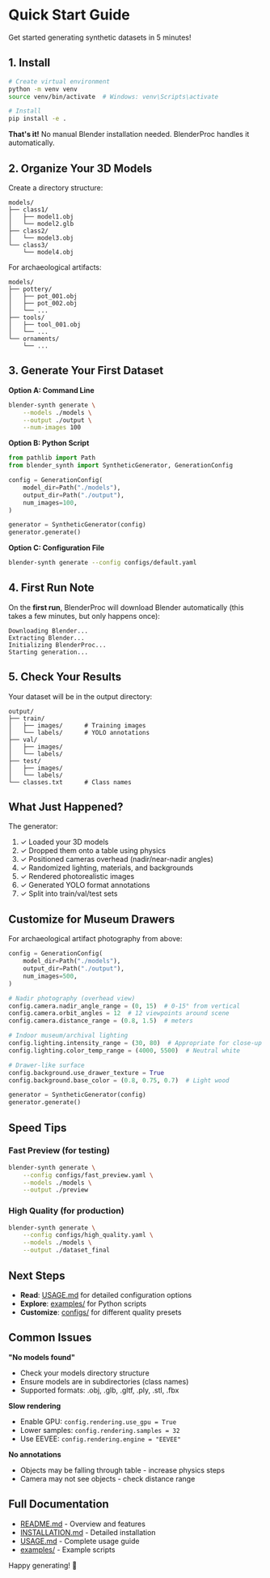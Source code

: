 # Quick Start Guide

Get started generating synthetic datasets in 5 minutes!

## 1. Install

```bash
# Create virtual environment
python -m venv venv
source venv/bin/activate  # Windows: venv\Scripts\activate

# Install
pip install -e .
```

**That's it!** No manual Blender installation needed. BlenderProc handles it automatically.

## 2. Organize Your 3D Models

Create a directory structure:

```
models/
├── class1/
│   ├── model1.obj
│   └── model2.glb
├── class2/
│   └── model3.obj
└── class3/
    └── model4.obj
```

For archaeological artifacts:
```
models/
├── pottery/
│   ├── pot_001.obj
│   ├── pot_002.obj
│   └── ...
├── tools/
│   ├── tool_001.obj
│   └── ...
└── ornaments/
    └── ...
```

## 3. Generate Your First Dataset

**Option A: Command Line**

```bash
blender-synth generate \
    --models ./models \
    --output ./output \
    --num-images 100
```

**Option B: Python Script**

```python
from pathlib import Path
from blender_synth import SyntheticGenerator, GenerationConfig

config = GenerationConfig(
    model_dir=Path("./models"),
    output_dir=Path("./output"),
    num_images=100,
)

generator = SyntheticGenerator(config)
generator.generate()
```

**Option C: Configuration File**

```bash
blender-synth generate --config configs/default.yaml
```

## 4. First Run Note

On the **first run**, BlenderProc will download Blender automatically (this takes a few minutes, but only happens once):

```
Downloading Blender...
Extracting Blender...
Initializing BlenderProc...
Starting generation...
```

## 5. Check Your Results

Your dataset will be in the output directory:

```
output/
├── train/
│   ├── images/      # Training images
│   └── labels/      # YOLO annotations
├── val/
│   ├── images/
│   └── labels/
├── test/
│   ├── images/
│   └── labels/
└── classes.txt      # Class names
```

## What Just Happened?

The generator:
1. ✓ Loaded your 3D models
2. ✓ Dropped them onto a table using physics
3. ✓ Positioned cameras overhead (nadir/near-nadir angles)
4. ✓ Randomized lighting, materials, and backgrounds
5. ✓ Rendered photorealistic images
6. ✓ Generated YOLO format annotations
7. ✓ Split into train/val/test sets

## Customize for Museum Drawers

For archaeological artifact photography from above:

```python
config = GenerationConfig(
    model_dir=Path("./models"),
    output_dir=Path("./output"),
    num_images=500,
)

# Nadir photography (overhead view)
config.camera.nadir_angle_range = (0, 15)  # 0-15° from vertical
config.camera.orbit_angles = 12  # 12 viewpoints around scene
config.camera.distance_range = (0.8, 1.5)  # meters

# Indoor museum/archival lighting
config.lighting.intensity_range = (30, 80)  # Appropriate for close-up photography
config.lighting.color_temp_range = (4000, 5500)  # Neutral white

# Drawer-like surface
config.background.use_drawer_texture = True
config.background.base_color = (0.8, 0.75, 0.7)  # Light wood

generator = SyntheticGenerator(config)
generator.generate()
```

## Speed Tips

### Fast Preview (for testing)

```bash
blender-synth generate \
    --config configs/fast_preview.yaml \
    --models ./models \
    --output ./preview
```

### High Quality (for production)

```bash
blender-synth generate \
    --config configs/high_quality.yaml \
    --models ./models \
    --output ./dataset_final
```

## Next Steps

- **Read**: [USAGE.md](USAGE.md) for detailed configuration options
- **Explore**: [examples/](examples/) for Python scripts
- **Customize**: [configs/](configs/) for different quality presets

## Common Issues

**"No models found"**
- Check your models directory structure
- Ensure models are in subdirectories (class names)
- Supported formats: .obj, .glb, .gltf, .ply, .stl, .fbx

**Slow rendering**
- Enable GPU: `config.rendering.use_gpu = True`
- Lower samples: `config.rendering.samples = 32`
- Use EEVEE: `config.rendering.engine = "EEVEE"`

**No annotations**
- Objects may be falling through table - increase physics steps
- Camera may not see objects - check distance range

## Full Documentation

- [README.md](README.md) - Overview and features
- [INSTALLATION.md](INSTALLATION.md) - Detailed installation
- [USAGE.md](USAGE.md) - Complete usage guide
- [examples/](examples/) - Example scripts

Happy generating! 🎨
